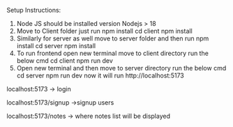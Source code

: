 Setup Instructions:
1. Node JS  should be installed version Nodejs > 18
2. Move to Client folder just run npm install
cd client
npm install
3. Similarly for server as well move to server folder and then run npm install
cd server
npm install
4. To run frontend open new terminal move to client directory run the below cmd
cd client
npm run dev
6. Open new terminal and then move to server directory run the below cmd
cd server
npm run dev
now it will run http://localhost:5173


localhost:5173 -> login 

localhost:5173/signup ->signup users

localhost:5173/notes -> where notes list will be displayed
